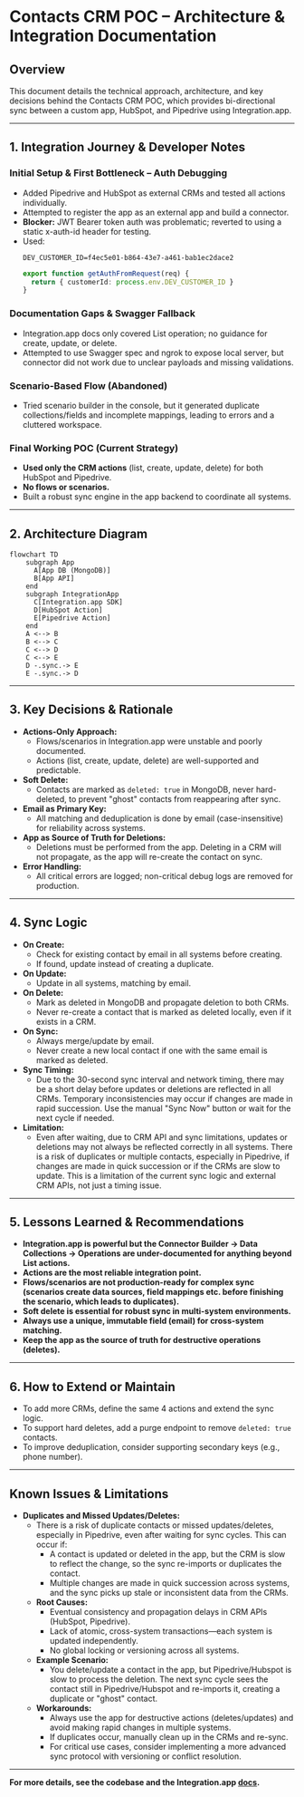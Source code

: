 # Contacts CRM POC – Architecture & Integration Documentation

## Overview
This document details the technical approach, architecture, and key decisions behind the Contacts CRM POC, which provides bi-directional sync between a custom app, HubSpot, and Pipedrive using Integration.app.

---

## 1. Integration Journey & Developer Notes

### Initial Setup & First Bottleneck – Auth Debugging
- Added Pipedrive and HubSpot as external CRMs and tested all actions individually.
- Attempted to register the app as an external app and build a connector.
- **Blocker:** JWT Bearer token auth was problematic; reverted to using a static x-auth-id header for testing.
- Used:
  ```env
  DEV_CUSTOMER_ID=f4ec5e01-b864-43e7-a461-bab1ec2dace2
  ```
  ```ts
  export function getAuthFromRequest(req) {
    return { customerId: process.env.DEV_CUSTOMER_ID }
  }
  ```

### Documentation Gaps & Swagger Fallback
- Integration.app docs only covered List operation; no guidance for create, update, or delete.
- Attempted to use Swagger spec and ngrok to expose local server, but connector did not work due to unclear payloads and missing validations.

### Scenario-Based Flow (Abandoned)
- Tried scenario builder in the console, but it generated duplicate collections/fields and incomplete mappings, leading to errors and a cluttered workspace.

### Final Working POC (Current Strategy)
- **Used only the CRM actions** (list, create, update, delete) for both HubSpot and Pipedrive.
- **No flows or scenarios.**
- Built a robust sync engine in the app backend to coordinate all systems.

---

## 2. Architecture Diagram

```mermaid
flowchart TD
    subgraph App
      A[App DB (MongoDB)]
      B[App API]
    end
    subgraph IntegrationApp
      C[Integration.app SDK]
      D[HubSpot Action]
      E[Pipedrive Action]
    end
    A <--> B
    B <--> C
    C <--> D
    C <--> E
    D -.sync.-> E
    E -.sync.-> D
```

---

## 3. Key Decisions & Rationale
- **Actions-Only Approach:**
  - Flows/scenarios in Integration.app were unstable and poorly documented.
  - Actions (list, create, update, delete) are well-supported and predictable.
- **Soft Delete:**
  - Contacts are marked as `deleted: true` in MongoDB, never hard-deleted, to prevent "ghost" contacts from reappearing after sync.
- **Email as Primary Key:**
  - All matching and deduplication is done by email (case-insensitive) for reliability across systems.
- **App as Source of Truth for Deletions:**
  - Deletions must be performed from the app. Deleting in a CRM will not propagate, as the app will re-create the contact on sync.
- **Error Handling:**
  - All critical errors are logged; non-critical debug logs are removed for production.

---

## 4. Sync Logic
- **On Create:**
  - Check for existing contact by email in all systems before creating.
  - If found, update instead of creating a duplicate.
- **On Update:**
  - Update in all systems, matching by email.
- **On Delete:**
  - Mark as deleted in MongoDB and propagate deletion to both CRMs.
  - Never re-create a contact that is marked as deleted locally, even if it exists in a CRM.
- **On Sync:**
  - Always merge/update by email.
  - Never create a new local contact if one with the same email is marked as deleted.
- **Sync Timing:**
  - Due to the 30-second sync interval and network timing, there may be a short delay before updates or deletions are reflected in all CRMs. Temporary inconsistencies may occur if changes are made in rapid succession. Use the manual "Sync Now" button or wait for the next cycle if needed.
- **Limitation:**
  - Even after waiting, due to CRM API and sync limitations, updates or deletions may not always be reflected correctly in all systems. There is a risk of duplicates or multiple contacts, especially in Pipedrive, if changes are made in quick succession or if the CRMs are slow to update. This is a limitation of the current sync logic and external CRM APIs, not just a timing issue.

---

## 5. Lessons Learned & Recommendations
- **Integration.app is powerful but the Connector Builder -> Data Collections -> Operations  are under-documented for anything beyond List actions.**
- **Actions are the most reliable integration point.**
- **Flows/scenarios are not production-ready for complex sync (scenarios create data sources, field mappings etc. before finishing the scenario, which leads to duplicates).**
- **Soft delete is essential for robust sync in multi-system environments.**
- **Always use a unique, immutable field (email) for cross-system matching.**
- **Keep the app as the source of truth for destructive operations (deletes).**

---

## 6. How to Extend or Maintain
- To add more CRMs, define the same 4 actions and extend the sync logic.
- To support hard deletes, add a purge endpoint to remove `deleted: true` contacts.
- To improve deduplication, consider supporting secondary keys (e.g., phone number).

---

## Known Issues & Limitations

- **Duplicates and Missed Updates/Deletes:**
  - There is a risk of duplicate contacts or missed updates/deletes, especially in Pipedrive, even after waiting for sync cycles. This can occur if:
    - A contact is updated or deleted in the app, but the CRM is slow to reflect the change, so the sync re-imports or duplicates the contact.
    - Multiple changes are made in quick succession across systems, and the sync picks up stale or inconsistent data from the CRMs.
  - **Root Causes:**
    - Eventual consistency and propagation delays in CRM APIs (HubSpot, Pipedrive).
    - Lack of atomic, cross-system transactions—each system is updated independently.
    - No global locking or versioning across all systems.
  - **Example Scenario:**
    - You delete/update a contact in the app, but Pipedrive/Hubspot is slow to process the deletion. The next sync cycle sees the contact still in Pipedrive/Hubspot and re-imports it, creating a duplicate or "ghost" contact.
  - **Workarounds:**
    - Always use the app for destructive actions (deletes/updates) and avoid making rapid changes in multiple systems.
    - If duplicates occur, manually clean up in the CRMs and re-sync.
    - For critical use cases, consider implementing a more advanced sync protocol with versioning or conflict resolution.

---

**For more details, see the codebase and the Integration.app [docs](http://console.integration.app/docs).** 